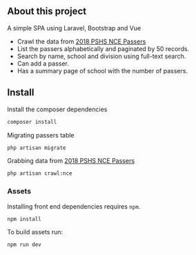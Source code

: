## About this project

A simple SPA using Laravel, Bootstrap and Vue

- Crawl the data from [2018 PSHS NCE Passers](http://www.pshs.edu.ph/nce2019/)
- List the passers alphabetically and paginated by 50 records.
- Search by name, school and division using full-text search.
- Can add a passer.
- Has a summary page of school with the number of passers.

## Install

Install the composer dependencies

```bash
composer install
```

Migrating passers table

```bash
php artisan migrate
```

Grabbing data from [2018 PSHS NCE Passers](http://www.pshs.edu.ph/nce2019/)
```bash
php artisan crawl:nce
```

### Assets

Installing front end dependencies requires `npm`.

```
npm install
```

To build assets run:

```bash
npm run dev
```
